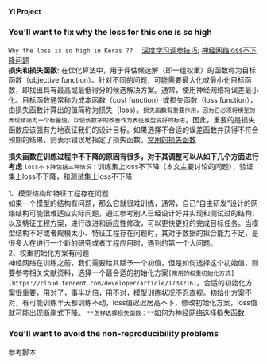 **Yi Project**
### You’ll want to fix why the loss for this one is so high
`Why the loss is so high in Keras ??  `
[深度学习调参技巧](https://tsinghua-gongjing.github.io/posts/DL-tricks.html); [神经网络loss不下降问题](https://blog.ailemon.net/2019/02/26/solution-to-loss-doesnt-drop-in-nn-train/)   
**损失和损失函数:** 在优化算法中，用于评估候选解（即一组权重）的函数称为目标函数（objective function）。针对不同的问题，可能需要最大化或最小化目标函数，即找出具有最高或最低得分的候选解决方案。通常，使用神经网络将误差最小化。目标函数通常称为成本函数（cost function）或损失函数（loss function），由损失函数计算出的值简称为损失（loss）。`损失函数有重要作用，因为它必须将模型的表现精简为一个标量值，以使该数字的改善作为表征模型变好的标志`。因此，重要的是损失函数应该强有力地表征我们的设计目标。如果选择不合适的误差函数并获得不符合预期的结果，则表示错误地指定了损失函数。[常用的损失函数](https://blog.csdn.net/weixin_39653948/article/details/105961968)

**损失函数在训练过程中不下降的原因有很多，对于其调整可以从如下几个方面进行考虑**
`loss不下降包括三种情况：`训练集上loss不下降（本文主要讨论的问题），验证集上loss不下降，和测试集上loss不下降 

1、模型结构和特征工程存在问题  
  如果一个模型的结构有问题，那么它就很难训练，通常，自己“自主研发”设计的网络结构可能很难适应实际问题，通过参考别人已经设计好并实现和测试过的结构，以及特征工程方案，进行改进和适应性修改，可以更快更好的完成目标任务。当模型结构不好或者规模太小、特征工程存在问题时，其对于数据的拟合能力不足，是很多人在进行一个新的研究或者工程应用时，遇到的第一个大问题。  
2、权重初始化方案有问题  
神经网络在训练之前，我们需要给其赋予一个初值，但是如何选择这个初始值，则要参考相关文献资料，选择一个最合适的初始化方案`[常用的权重初始化方式](https://cloud.tencent.com/developer/article/1738216)`。合适的初始化方案很重要，用对了，事半功倍，用不对，模型训练状况不忍直视。初始化方案不对，有可能训练半天都训练不动，loss值迟迟居高不下，修改初始化方案，loss值就可能出现断崖式下降。
  `**怎样选择损失函数：**`[如何为神经网络选择损失函数](https://blog.csdn.net/weixin_39653948/article/details/105961968)
  
  ### You’ll want to avoid the non-reproducibility problems
  参考脚本
